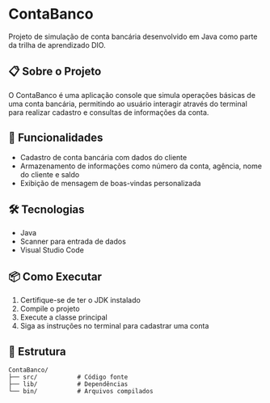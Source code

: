 # ContaBanco

Projeto de simulação de conta bancária desenvolvido em Java como parte da trilha de aprendizado DIO.

## 📋 Sobre o Projeto

O ContaBanco é uma aplicação console que simula operações básicas de uma conta bancária, permitindo ao usuário interagir através do terminal para realizar cadastro e consultas de informações da conta.

## 🚀 Funcionalidades

- Cadastro de conta bancária com dados do cliente
- Armazenamento de informações como número da conta, agência, nome do cliente e saldo
- Exibição de mensagem de boas-vindas personalizada

## 🛠️ Tecnologias

- Java
- Scanner para entrada de dados
- Visual Studio Code

## 📦 Como Executar

1. Certifique-se de ter o JDK instalado
2. Compile o projeto
3. Execute a classe principal
4. Siga as instruções no terminal para cadastrar uma conta

## 📁 Estrutura

```
ContaBanco/
├── src/           # Código fonte
├── lib/           # Dependências
└── bin/           # Arquivos compilados
```
